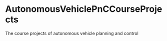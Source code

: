 # AutonomousVehiclePnCCourseProjects
The course projects of autonomous vehicle planning and control
